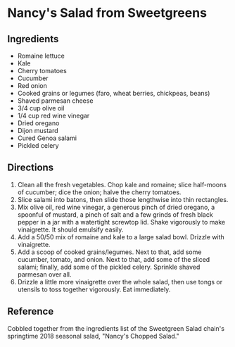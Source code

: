 # Nancy's Salad from Sweetgreens

## Ingredients
* Romaine lettuce
* Kale
* Cherry tomatoes
* Cucumber
* Red onion
* Cooked grains or legumes (faro, wheat berries, chickpeas, beans)
* Shaved parmesan cheese
* 3/4 cup olive oil
* 1/4 cup red wine vinegar
* Dried oregano
* Dijon mustard
* Cured Genoa salami
* Pickled celery

## Directions
1. Clean all the fresh vegetables. Chop kale and romaine; slice half-moons of cucumber; dice the onion; halve the cherry tomatoes. 
2. Slice salami into batons, then slide those lengthwise into thin rectangles.
3. Mix olive oil, red wine vinegar, a generous pinch of dried oregano, a spoonful of mustard, a pinch of salt and a few grinds of fresh black pepper in a jar with a watertight screwtop lid. Shake vigorously to make vinaigrette. It should emulsify easily.
4. Add a 50/50 mix of romaine and kale to a large salad bowl. Drizzle with vinaigrette.
5. Add a scoop of cooked grains/legumes. Next to that, add some cucumber, tomato, and onion. Next to that, add some of the sliced salami; finally, add some of the pickled celery. Sprinkle shaved parmesan over all.
6. Drizzle a little more vinaigrette over the whole salad, then use tongs or utensils to toss together vigorously. Eat immediately.

## Reference
Cobbled together from the ingredients list of the Sweetgreen Salad chain's springtime 2018 seasonal salad, "Nancy's Chopped Salad." 

